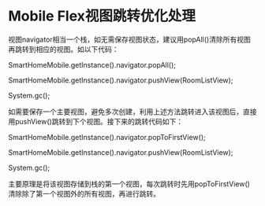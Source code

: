 # Mobile Flex视图跳转优化处理
视图navigator相当一个栈，如无需保存视图状态，建议用popAll()清除所有视图再跳转到相应的视图。如以下代码：

SmartHomeMobile.getInstance().navigator.popAll();

SmartHomeMobile.getInstance().navigator.pushView(RoomListView);

System.gc();

如需要保存一个主要视图，避免多次创建，利用上述方法跳转进入该视图后，直接用pushView()跳转到下个视图。接下来的跳转代码如下：

SmartHomeMobile.getInstance().navigator.popToFirstView();

SmartHomeMobile.getInstance().navigator.pushView(RoomListView);

System.gc();

主要原理是将该视图存储到栈的第一个视图，每次跳转时先用popToFirstView()清除除了第一个视图外的所有视图，再进行跳转。
